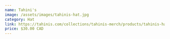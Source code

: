 ```yaml
---
name: Tahini's
image: /assets/images/tahinis-hat.jpg
category: Hat
link: https://tahinis.com/collections/tahinis-merch/products/tahinis-hat
price: $30.00 CAD
---
```

